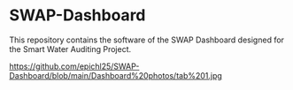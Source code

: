 # SWAP-Dashboard

This repository contains the software of the SWAP Dashboard designed for the Smart Water Auditing Project. 

https://github.com/epichl25/SWAP-Dashboard/blob/main/Dashboard%20photos/tab%201.jpg
